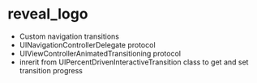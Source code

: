 # reveal_logo
* Custom navigation transitions
* UINavigationControllerDelegate protocol
* UIViewControllerAnimatedTransitioning protocol 
* inrerit from UIPercentDrivenInteractiveTransition class to get and set transition progress
